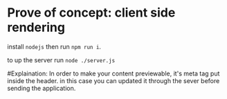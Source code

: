 # Prove of concept: client side rendering

install `nodejs` then run `npm run i`.

to up the server run `node ./server.js`

#Explaination:
In order to make your content previewable, it's meta tag put inside the header.
in this case you can updated it through the sever before sending the application.
